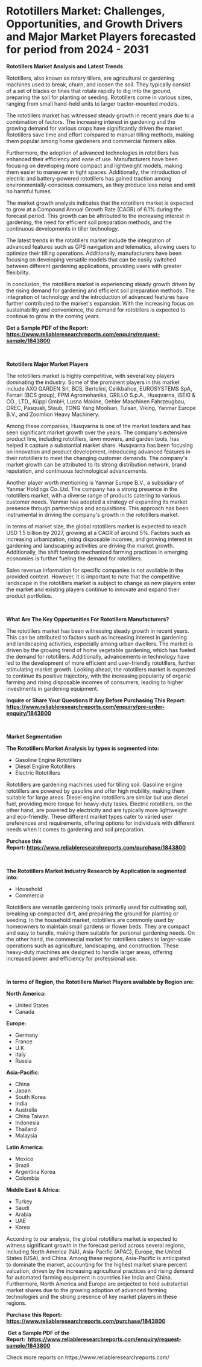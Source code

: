 <p><h1>Rototillers Market: Challenges, Opportunities, and Growth Drivers and Major Market Players forecasted for period from 2024 - 2031</h1></p><p><strong>Rototillers Market Analysis and Latest Trends</strong></p>
<p><p>Rototillers, also known as rotary tillers, are agricultural or gardening machines used to break, churn, and loosen the soil. They typically consist of a set of blades or tines that rotate rapidly to dig into the ground, preparing the soil for planting or seeding. Rototillers come in various sizes, ranging from small hand-held units to larger tractor-mounted models.</p><p>The rototillers market has witnessed steady growth in recent years due to a combination of factors. The increasing interest in gardening and the growing demand for various crops have significantly driven the market. Rototillers save time and effort compared to manual tilling methods, making them popular among home gardeners and commercial farmers alike.</p><p>Furthermore, the adoption of advanced technologies in rototillers has enhanced their efficiency and ease of use. Manufacturers have been focusing on developing more compact and lightweight models, making them easier to maneuver in tight spaces. Additionally, the introduction of electric and battery-powered rototillers has gained traction among environmentally-conscious consumers, as they produce less noise and emit no harmful fumes.</p><p>The market growth analysis indicates that the rototillers market is expected to grow at a Compound Annual Growth Rate (CAGR) of 6.1% during the forecast period. This growth can be attributed to the increasing interest in gardening, the need for efficient soil preparation methods, and the continuous developments in tiller technology.</p><p>The latest trends in the rototillers market include the integration of advanced features such as GPS navigation and telematics, allowing users to optimize their tilling operations. Additionally, manufacturers have been focusing on developing versatile models that can be easily switched between different gardening applications, providing users with greater flexibility.</p><p>In conclusion, the rototillers market is experiencing steady growth driven by the rising demand for gardening and efficient soil preparation methods. The integration of technology and the introduction of advanced features have further contributed to the market's expansion. With the increasing focus on sustainability and convenience, the demand for rototillers is expected to continue to grow in the coming years.</p></p>
<p><strong>Get a Sample PDF of the Report:&nbsp; <a href="https://www.reliableresearchreports.com/enquiry/request-sample/1843800">https://www.reliableresearchreports.com/enquiry/request-sample/1843800</a></strong></p>
<p>&nbsp;</p>
<p><strong>Rototillers Major Market Players</strong></p>
<p><p>The rototillers market is highly competitive, with several key players dominating the industry. Some of the prominent players in this market include AXO GARDEN Srl, BCS, Bertolini, Celikbahce, EUROSYSTEMS SpA, Ferrari (BCS group), FPM Agromehanika, GRILLO S.p.A., Husqvarna, ISEKI & CO., LTD., Kũppl GmbH, Lusna Makine, Oehler Maschinen Fahrzeugbau, OREC, Pasquali, Staub, TONG Yang Moolsan, Tulsan, Viking, Yanmar Europe B.V., and Zoomlion Heavy Machinery.</p><p>Among these companies, Husqvarna is one of the market leaders and has seen significant market growth over the years. The company's extensive product line, including rototillers, lawn mowers, and garden tools, has helped it capture a substantial market share. Husqvarna has been focusing on innovation and product development, introducing advanced features in their rototillers to meet the changing customer demands. The company's market growth can be attributed to its strong distribution network, brand reputation, and continuous technological advancements.</p><p>Another player worth mentioning is Yanmar Europe B.V., a subsidiary of Yanmar Holdings Co. Ltd. The company has a strong presence in the rototillers market, with a diverse range of products catering to various customer needs. Yanmar has adopted a strategy of expanding its market presence through partnerships and acquisitions. This approach has been instrumental in driving the company's growth in the rototillers market.</p><p>In terms of market size, the global rototillers market is expected to reach USD 1.5 billion by 2027, growing at a CAGR of around 5%. Factors such as increasing urbanization, rising disposable incomes, and growing interest in gardening and landscaping activities are driving the market growth. Additionally, the shift towards mechanized farming practices in emerging economies is further fueling the demand for rototillers.</p><p>Sales revenue information for specific companies is not available in the provided context. However, it is important to note that the competitive landscape in the rototillers market is subject to change as new players enter the market and existing players continue to innovate and expand their product portfolios.</p></p>
<p>&nbsp;</p>
<p><strong>What Are The Key Opportunities For Rototillers Manufacturers?</strong></p>
<p><p>The rototillers market has been witnessing steady growth in recent years. This can be attributed to factors such as increasing interest in gardening and landscaping activities, especially among urban dwellers. The market is driven by the growing trend of home vegetable gardening, which has fueled the demand for rototillers. Additionally, advancements in technology have led to the development of more efficient and user-friendly rototillers, further stimulating market growth. Looking ahead, the rototillers market is expected to continue its positive trajectory, with the increasing popularity of organic farming and rising disposable incomes of consumers, leading to higher investments in gardening equipment.</p></p>
<p><strong>Inquire or Share Your Questions If Any Before Purchasing This Report: <a href="https://www.reliableresearchreports.com/enquiry/pre-order-enquiry/1843800">https://www.reliableresearchreports.com/enquiry/pre-order-enquiry/1843800</a></strong></p>
<p>&nbsp;</p>
<p><strong>Market Segmentation</strong></p>
<p><strong>The Rototillers Market Analysis by types is segmented into:</strong></p>
<p><ul><li>Gasoline Engine Rototillers</li><li>Diesel Engine Rototillers</li><li>Electric Rototillers</li></ul></p>
<p><p>Rototillers are gardening machines used for tilling soil. Gasoline engine rototillers are powered by gasoline and offer high mobility, making them suitable for large areas. Diesel engine rototillers are similar but use diesel fuel, providing more torque for heavy-duty tasks. Electric rototillers, on the other hand, are powered by electricity and are typically more lightweight and eco-friendly. These different market types cater to varied user preferences and requirements, offering options for individuals with different needs when it comes to gardening and soil preparation.</p></p>
<p><strong>Purchase this Report:&nbsp;<a href="https://www.reliableresearchreports.com/purchase/1843800">https://www.reliableresearchreports.com/purchase/1843800</a></strong></p>
<p>&nbsp;</p>
<p><strong>The Rototillers Market Industry Research by Application is segmented into:</strong></p>
<p><ul><li>Household</li><li>Commercia</li></ul></p>
<p><p>Rototillers are versatile gardening tools primarily used for cultivating soil, breaking up compacted dirt, and preparing the ground for planting or seeding. In the household market, rototillers are commonly used by homeowners to maintain small gardens or flower beds. They are compact and easy to handle, making them suitable for personal gardening needs. On the other hand, the commercial market for rototillers caters to larger-scale operations such as agriculture, landscaping, and construction. These heavy-duty machines are designed to handle larger areas, offering increased power and efficiency for professional use.</p></p>
<p>&nbsp;</p>
<p><strong>In terms of Region, the Rototillers Market Players available by Region are:</strong></p>
<p>
    <p> <strong> North America: </strong>
        <ul>
            <li>United States</li>
            <li>Canada</li>
        </ul>
        </p> 
    <p> <strong> Europe: </strong>
        <ul>
            <li>Germany</li>
            <li>France</li>
            <li>U.K.</li>
            <li>Italy</li>
            <li>Russia</li>
        </ul>
        </p> 
    <p> <strong> Asia-Pacific: </strong>
        <ul>
            <li>China</li>
            <li>Japan</li>
            <li>South Korea</li>
            <li>India</li>
            <li>Australia</li>
            <li>China Taiwan</li>
            <li>Indonesia</li>
            <li>Thailand</li>
            <li>Malaysia</li>
        </ul>
        </p> 
    <p> <strong> Latin America: </strong>
        <ul>
            <li>Mexico</li>
            <li>Brazil</li>
            <li>Argentina Korea</li>
            <li>Colombia</li>
        </ul>
        </p> 
    <p> <strong> Middle East & Africa: </strong>
        <ul>
            <li>Turkey</li>
            <li>Saudi</li>
            <li>Arabia</li>
            <li>UAE</li>
            <li>Korea</li>
        </ul>
    </p>
    </p>
<p><p>According to our analysis, the global rototillers market is expected to witness significant growth in the forecast period across several regions, including North America (NA), Asia-Pacific (APAC), Europe, the United States (USA), and China. Among these regions, Asia-Pacific is anticipated to dominate the market, accounting for the highest market share percent valuation, driven by the increasing agricultural practices and rising demand for automated farming equipment in countries like India and China. Furthermore, North America and Europe are projected to hold substantial market shares due to the growing adoption of advanced farming technologies and the strong presence of key market players in these regions.</p></p>
<p><strong>Purchase this Report: <a href="https://www.reliableresearchreports.com/purchase/1843800">https://www.reliableresearchreports.com/purchase/1843800</a></strong></p>
<p>&nbsp;<strong>Get a Sample PDF of the Report:&nbsp;&nbsp;<a href="https://www.reliableresearchreports.com/enquiry/request-sample/1843800">https://www.reliableresearchreports.com/enquiry/request-sample/1843800</a></strong></p>
<p><strong></strong></p>
<p>Check more reports on https://www.reliableresearchreports.com/</p>